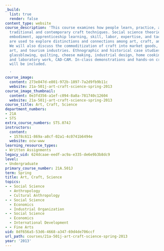 ```yaml
---
_build:
  list: true
  render: false
content_type: website
course_description: 'This course examines how people learn, practice, and evaluate
  traditional and contemporary craft techniques. Social science theories of design,
  embodiment, apprenticeship learning, skill, labor, expertise, and tacit knowledge
  are used to explore distinctions and connections among art, craft, and science.
  We will also discuss the commoditization of craft into market goods, collectible
  art, and tourism industries. Ethnographic and historical case studies include textiles,
  glassblowing, quilting, cheese making, industrial design, home cooking, factory
  and laboratory work, CAD-CAM. In-class demonstrations and hands-on craft projects
  will be included.

  '
course_image:
  content: 273e847d-e801-972b-1897-7a2d9fb9b11c
  website: 21a-501j-art-craft-science-spring-2013
course_image_thumbnail:
  content: 0e3fd356-a1ef-c094-8a8a-781740c12604
  website: 21a-501j-art-craft-science-spring-2013
course_title: Art, Craft, Science
department_numbers:
- 21A
- STS
extra_course_numbers: STS.074J
instructors:
  content:
  - 1578c611-869a-a8cf-02a1-4c0741b6494e
  website: ocw-www
learning_resource_types:
- Written Assignments
legacy_uid: 624dcaae-eedf-ac9a-e335-de6e9b3b8dc9
level:
- Undergraduate
primary_course_number: 21A.501J
term: Spring
title: Art, Craft, Science
topics:
- - Social Science
  - Anthropology
  - Cultural Anthropology
- - Social Science
  - Economics
  - Industrial Organization
- - Social Science
  - Economics
  - International Development
- - Fine Arts
uid: 8df656a5-53d6-4668-a347-69d4de706ccf
url_path: courses/21a-501j-art-craft-science-spring-2013
year: '2013'
---
```

